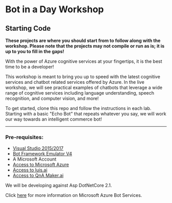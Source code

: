 # Bot in a Day Workshop
## Starting Code
**These projects are where you should start from to follow along with the workshop. Please note that the projects may not compile or run as is; it is up to you to fill in the gaps!**

With the power of Azure cognitive services at your fingertips, it is the best time to be a developer! 

This workshop is meant to bring you up to speed with the latest cognitive services and chatbot related services offered by Azure. In the live workshop, we will see practical examples of chatbots that leverage a wide range of cognitive services including language understanding, speech recognition, and computer vision, and more!

To get started, clone this repo and follow the instructions in each lab. Starting with a basic "Echo Bot" that repeats whatever you say, we will work our way towards an intelligent commerce bot!

----
### Pre-requisites:
* [Visual Studio 2015/2017](https://visualstudio.microsoft.com/vs/community/)
* [Bot Framework Emulator V4](https://github.com/Microsoft/BotFramework-Emulator/releases/tag/v4.1.0)
* A Microsoft Account
* [Access to Microsoft Azure](https://azure.microsoft.com/en-us/free/)
* [Access to luis.ai](https://www.luis.ai/home)
* [Access to QnA Maker.ai](https://www.qnamaker.ai)

We will be developing against Asp DotNetCore 2.1.

Click [here](https://docs.microsoft.com/en-us/azure/bot-service/?view=azure-bot-service-4.0) for more information on Microsoft Azure Bot Services.